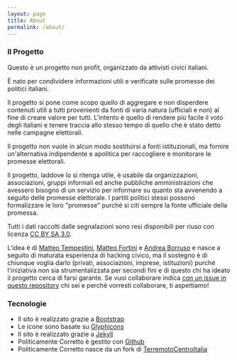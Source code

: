 ```yaml
---
layout: page
title: About
permalink: /about/
---
```


### Il Progetto


Questo è un progetto non profit, organizzato da attivisti civici italiani.

È nato per condividere informazioni utili e verificate sulle promesse dei politici italiani.

Il progetto si pone come scopo quello di aggregare e non disperdere contenuti utili a tutti provenienti da fonti di varia natura (ufficiali e non) al fine di creare valore per tutti. L'intento è quello di rendere più facile il voto degli italiani e tenere traccia allo stesso tempo di quello che è stato detto nelle campagne elettorali.

Il progetto non vuole in alcun modo sostituirsi a fonti istituzionali, ma fornire un'alternativa indipendente e apolitica per raccogliere e monitorare le promesse elettorali.

Il progetto, laddove lo si ritenga utile, è usabile da organizzazioni, associazioni, gruppi informali ed anche pubbliche amministrazioni che avessero bisogno di un servizio per informare su quanto sta avvenendo a seguito delle promesse elettorale. I partiti politici stessi possono formalizzare le loro "promesse" purchè si citi sempre la fonte ufficiale della promessa.

Tutti i dati raccolti dalle segnalazioni sono resi disponibili per riuso con licenza [CC BY SA 3.0](https://creativecommons.org/licenses/by-sa/3.0/).

L'idea è di [Matteo Tempestini](https://twitter.com/il_tempe), [Matteo Fortini](https://twitter.com/matt_fortini) e [Andrea Borruso](https://twitter.com/aborruso) e nasce a seguito di maturata esperienza di hacking civico, ma il sostegno è di chiunque voglia darlo (privati, associazioni, imprese, istituzioni) purché l'iniziativa non sia strumentalizzata per secondi fini e di questo chi ha ideato il progetto cerca di farsi garante. Se vuoi collaborare indica [con un issue in questo repository](https://github.com/HackForItaly/politicamentecorretto/issues/new) chi sei e perchè vorresti collaborare, ti aspettiamo!


### Tecnologie

- Il sito è realizzato grazie a [Bootstrap](http://getbootstrap.com/)
- Le icone sono basate su [Glyphicons](http://glyphicons.com)
- Il sito è realizzato grazie a [Jekyll](https://jekyllrb.com/)
- Politicamente Corretto è gestito con [Github](http://www.github.com)
- Politicamente Corretto nasce da un fork di [TerremotoCentroItalia](https://www.terremotocentroitalia.info)

